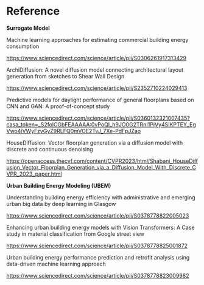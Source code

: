 # Reference

**Surrogate Model**

Machine learning approaches for estimating commercial building energy consumption

https://www.sciencedirect.com/science/article/pii/S0306261917313429

ArchiDiffusion: A novel diffusion model connecting architectural layout generation from sketches to Shear Wall Design

https://www.sciencedirect.com/science/article/pii/S2352710224029413

Predictive models for daylight performance of general floorplans based on CNN and GAN: A proof-of-concept study

https://www.sciencedirect.com/science/article/pii/S0360132321007435?casa_token=_S2folCGbFEAAAAA:0vPoQl_h9JO0G2TRnI1PjVy4SIKPTEY_EgVwo4iVWyFzvGyZ9RLFQ0mVOE2TvJ_7Xe-PdFpJZao

HouseDiffusion: Vector floorplan generation via a diffusion model with discrete and continuous denoising

https://openaccess.thecvf.com/content/CVPR2023/html/Shabani_HouseDiffusion_Vector_Floorplan_Generation_via_a_Diffusion_Model_With_Discrete_CVPR_2023_paper.html

**Urban Building Energy Modeling (UBEM)**

Understanding building energy efficiency with administrative and emerging urban big data by deep learning in Glasgow

https://www.sciencedirect.com/science/article/pii/S0378778822005023

Enhancing urban building energy models with Vision Transformers: A Case study in material classification from Google street view

https://www.sciencedirect.com/science/article/pii/S0378778825001872

Urban building energy performance prediction and retrofit analysis using data-driven machine learning approach

https://www.sciencedirect.com/science/article/pii/S0378778823009982
